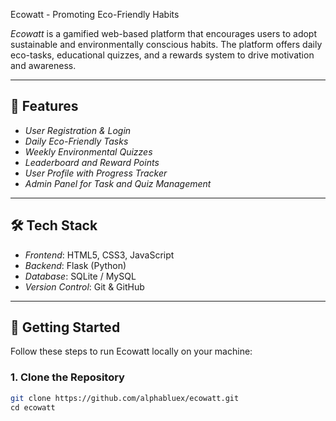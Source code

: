 Ecowatt - Promoting Eco-Friendly Habits

*Ecowatt* is a gamified web-based platform that encourages users to adopt sustainable and environmentally conscious habits. The platform offers daily eco-tasks, educational quizzes, and a rewards system to drive motivation and awareness.

---

## 🌿 Features

- *User Registration & Login*
- *Daily Eco-Friendly Tasks*
- *Weekly Environmental Quizzes*
- *Leaderboard and Reward Points*
- *User Profile with Progress Tracker*
- *Admin Panel for Task and Quiz Management*

---

## 🛠 Tech Stack

- *Frontend*: HTML5, CSS3, JavaScript
- *Backend*: Flask (Python)
- *Database*: SQLite / MySQL
- *Version Control*: Git & GitHub

---

## 🚀 Getting Started

Follow these steps to run Ecowatt locally on your machine:

### 1. Clone the Repository

```bash
git clone https://github.com/alphabluex/ecowatt.git
cd ecowatt
